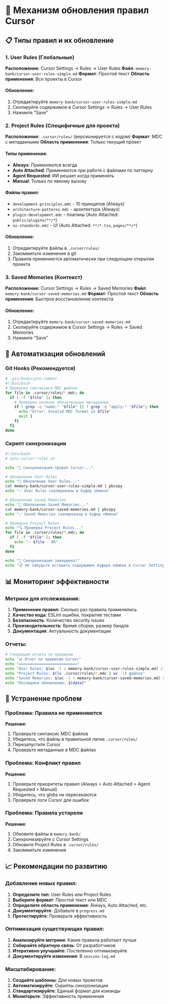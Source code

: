 # 🔄 Механизм обновления правил Cursor

## 📋 Типы правил и их обновление

### 1. User Rules (Глобальные)
**Расположение**: Cursor Settings → Rules → User Rules
**Файл**: `memory-bank/cursor-user-rules-simple.md`
**Формат**: Простой текст
**Область применения**: Все проекты в Cursor

#### Обновление:
1. Отредактируйте `memory-bank/cursor-user-rules-simple.md`
2. Скопируйте содержимое в Cursor Settings → Rules → User Rules
3. Нажмите "Save"

### 2. Project Rules (Специфичные для проекта)
**Расположение**: `.cursor/rules/` (версионируется с кодом)
**Формат**: MDC с метаданными
**Область применения**: Только текущий проект

#### Типы применения:
- **Always**: Применяются всегда
- **Auto Attached**: Применяются при работе с файлами по паттерну
- **Agent Requested**: ИИ решает когда применять
- **Manual**: Только по явному вызову

#### Файлы правил:
- `development-principles.mdc` - 10 принципов (Always)
- `architecture-patterns.mdc` - архитектура (Always)
- `plugin-development.mdc` - плагины (Auto Attached: `public/plugins/**/*`)
- `ui-standards.mdc` - UI (Auto Attached: `**/*.tsx`, `pages/**/*`)

#### Обновление:
1. Отредактируйте файлы в `.cursor/rules/`
2. Закоммитьте изменения в git
3. Правила применяются автоматически при следующем открытии проекта

### 3. Saved Memories (Контекст)
**Расположение**: Cursor Settings → Rules → Saved Memories
**Файл**: `memory-bank/cursor-saved-memories.md`
**Формат**: Простой текст
**Область применения**: Быстрое восстановление контекста

#### Обновление:
1. Отредактируйте `memory-bank/cursor-saved-memories.md`
2. Скопируйте содержимое в Cursor Settings → Rules → Saved Memories
3. Нажмите "Save"

## 🚀 Автоматизация обновлений

### Git Hooks (Рекомендуется)
```bash
# .git/hooks/pre-commit
#!/bin/bash
# Проверка синтаксиса MDC файлов
for file in .cursor/rules/*.mdc; do
  if [ -f "$file" ]; then
    # Проверка наличия обязательных метаданных
    if ! grep -q "name:" "$file" || ! grep -q "apply:" "$file"; then
      echo "Error: Invalid MDC format in $file"
      exit 1
    fi
  fi
done
```

### Скрипт синхронизации
```bash
#!/bin/bash
# sync-cursor-rules.sh

echo "🔄 Синхронизация правил Cursor..."

# Обновление User Rules
echo "📝 Обновление User Rules..."
cat memory-bank/cursor-user-rules-simple.md | pbcopy
echo "✅ User Rules скопированы в буфер обмена"

# Обновление Saved Memories
echo "🧠 Обновление Saved Memories..."
cat memory-bank/cursor-saved-memories.md | pbcopy
echo "✅ Saved Memories скопированы в буфер обмена"

# Проверка Project Rules
echo "🔍 Проверка Project Rules..."
for file in .cursor/rules/*.mdc; do
  if [ -f "$file" ]; then
    echo "✅ $file - OK"
  fi
done

echo "🎉 Синхронизация завершена!"
echo "📋 Не забудьте вставить содержимое буфера обмена в Cursor Settings"
```

## 📊 Мониторинг эффективности

### Метрики для отслеживания:
1. **Применение правил**: Сколько раз правила применялись
2. **Качество кода**: ESLint ошибки, покрытие тестами
3. **Безопасность**: Количество security issues
4. **Производительность**: Время сборки, размер бандла
5. **Документация**: Актуальность документации

### Отчеты:
```bash
# Генерация отчета по правилам
echo "📊 Отчет по правилам Cursor"
echo "=========================="
echo "User Rules: $(wc -l < memory-bank/cursor-user-rules-simple.md) строк"
echo "Project Rules: $(ls .cursor/rules/*.mdc | wc -l) файлов"
echo "Saved Memories: $(wc -l < memory-bank/cursor-saved-memories.md) строк"
echo "Последнее обновление: $(date)"
```

## 🔧 Устранение проблем

### Проблема: Правила не применяются
**Решение**:
1. Проверьте синтаксис MDC файлов
2. Убедитесь, что файлы в правильной папке `.cursor/rules/`
3. Перезапустите Cursor
4. Проверьте метаданные в MDC файлах

### Проблема: Конфликт правил
**Решение**:
1. Проверьте приоритеты правил (Always > Auto Attached > Agent Requested > Manual)
2. Убедитесь, что globs не пересекаются
3. Проверьте логи Cursor для ошибок

### Проблема: Правила устарели
**Решение**:
1. Обновите файлы в `memory-bank/`
2. Синхронизируйте с Cursor Settings
3. Обновите Project Rules в `.cursor/rules/`
4. Закоммитьте изменения

## 📈 Рекомендации по развитию

### Добавление новых правил:
1. **Определите тип**: User Rules или Project Rules
2. **Выберите формат**: Простой текст или MDC
3. **Определите область применения**: Always, Auto Attached, etc.
4. **Документируйте**: Добавьте в `progress.md`
5. **Протестируйте**: Проверьте эффективность

### Оптимизация существующих правил:
1. **Анализируйте метрики**: Какие правила работают лучше
2. **Собирайте обратную связь**: От разработчиков
3. **Итеративно улучшайте**: Постепенно оптимизируйте
4. **Документируйте изменения**: В `session-log.md`

### Масштабирование:
1. **Создайте шаблоны**: Для новых проектов
2. **Автоматизируйте**: Скрипты синхронизации
3. **Стандартизируйте**: Единый формат для команды
4. **Мониторьте**: Эффективность применения 